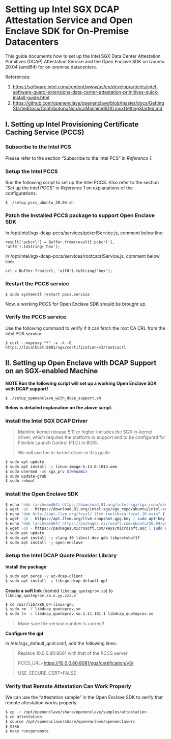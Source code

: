 # Setting up Intel SGX DCAP Attestation Service and Open Enclave SDK for On-Premise Datacenters

This guide documents how to set up the Intel SGX Data Center Attestation Primitives (DCAP) Attestation Service and the Open Enclave SDK on Ubuntu 20.04 (amd64) for on-premise datacenters.

References:

1. https://software.intel.com/content/www/us/en/develop/articles/intel-software-guard-extensions-data-center-attestation-primitives-quick-install-guide.html
2. https://github.com/openenclave/openenclave/blob/master/docs/GettingStartedDocs/Contributors/NonAccMachineSGXLinuxGettingStarted.md

## I. Setting up Intel Provisioning Certificate Caching Service (PCCS)

### Subscribe to the Intel PCS
Please refer to the section “Subscribe to the Intel PCS” in *Reference 1*.

### Setup the Intel PCCS
Run the following script to set up the Intel PCCS.
Also refer to the section “Set up the Intel PCCS” in *Reference 1* on explanations of the configurations.

`$ ./setup_pccs_ubuntu_20.04.sh`


### Patch the Installed PCCS package to support Open Enclave SDK
In /opt/intel/sgx-dcap-pccs/services/pckcrlService.js, comment below line:

`result['pckcrl'] = Buffer.from(result['pckcrl'], 'utf8').toString('hex');`

In /opt/intel/sgx-dcap-pccs/services/rootcacrlService.js, comment below line:

`crl = Buffer.from(crl, 'utf8').toString('hex');`

### Restart the PCCS service

`$ sudo systemctl restart pccs.service`

Now, a working PCCS for Open Enclave SDK should be brought up. 

### Verify the PCCS service
Use the following command to verify if it can fetch the root CA CRL from the Intel PCK service: 

`$ curl --noproxy "*" -v -k -G https://localhost:8081/sgx/certification/v3/rootcacrl`


## II. Setting up Open Enclave with DCAP Support on an SGX-enabled Machine

**NOTE Run the following script will set up a working Open Enclave SDK with DCAP support!**

`$ ./setup_openenclave_with_dcap_support.sh` 

**Below is detailed explanation on the above script.**

### Install the Intel SGX DCAP Driver

> Mainline kernel release 5.11 or higher includes the SGX in-kernel driver, which requires the platform to support and to be configured for Flexible Launch Control (FLC) in BIOS.
> 
> We will use the in-kernel driver in this guide.

```bash
$ sudo apt update
$ sudo apt install -y linux-image-5.13.0-1014-oem
$ sudo usermod -aG sgx_prv $(whoami)
$ sudo update-grub
$ sudo reboot
```


### Install the Open Enclave SDK

```bash
$ echo 'deb [arch=amd64] https://download.01.org/intel-sgx/sgx_repo/ubuntu focal main' | sudo tee /etc/apt/sources.list.d/intel-sgx.list
$ wget -qO - https://download.01.org/intel-sgx/sgx_repo/ubuntu/intel-sgx-deb.key | sudo apt-key add –
$ echo "deb http://apt.llvm.org/focal/ llvm-toolchain-focal-10 main" | sudo tee /etc/apt/sources.list.d/llvm-toolchain-focal-10.list
$ wget -qO - https://apt.llvm.org/llvm-snapshot.gpg.key | sudo apt-key add –
$ echo "deb [arch=amd64] https://packages.microsoft.com/ubuntu/20.04/prod focal main" | sudo tee /etc/apt/sources.list.d/msprod.list
$ wget -qO - https://packages.microsoft.com/keys/microsoft.asc | sudo apt-key add –
$ sudo apt update
$ sudo apt install -y clang-10 libssl-dev gdb libprotobuf17
$ sudo apt install -y open-enclave
```

### Setup the Intel DCAP Quote Provider Library

**Install the package**

```bash
$ sudo apt purge -y az-dcap-client
$ sudo apt install -y libsgx-dcap-default-qpl
```

**Create a soft link** (named `libdcap_quoteprov.so`) to `libdcap_quoteprov.so.x.yy.zzz.v`
 
```bash
$ cd /usr/lib/x86_64-linux-gnu
$ sudo rm -f libdcap_quoteprov.so
$ sudo ln -s libdcap_quoteprov.so.1.11.101.1 libdcap_quoteprov.so
```
> Make sure the version number is correct!


**Configure the qpl**

In /etc/sgx_default_qcnl.conf, add the following lines:
> 	Replace 10.0.0.80:8081 with that of the PCCS server
> 
> 	PCCS_URL=https://10.0.0.80:8081/sgx/certification/v3/
> 
> 	USE\_SECURE\_CERT=FALSE
> 

### Verify that Remote Attestation Can Work Properly 
We can use the “attestation sample” in the Open Enclave SDK to verify that remote attestation works properly.

```bash
$ cp -r /opt/openenclave/share/openenclave/samples/attestation .
$ cd attestation
$ source /opt/openenclave/share/openenclave/openenclaverc
$ make
$ make runsgxremote
```
